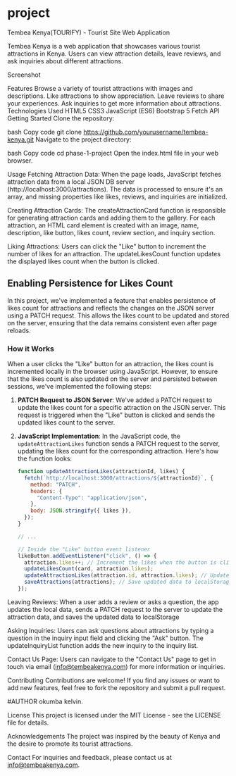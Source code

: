 # project

Tembea Kenya(TOURIFY) - Tourist Site Web Application

Tembea Kenya is a web application that showcases various tourist attractions in Kenya. Users can view attraction details, leave reviews, and ask inquiries about different attractions.

Screenshot

Features
Browse a variety of tourist attractions with images and descriptions.
Like attractions to show appreciation.
Leave reviews to share your experiences.
Ask inquiries to get more information about attractions.
Technologies Used
HTML5
CSS3
JavaScript (ES6)
Bootstrap 5
Fetch API
Getting Started
Clone the repository:

bash
Copy code
git clone https://github.com/yourusername/tembea-kenya.git
Navigate to the project directory:

bash
Copy code
cd phase-1-project
Open the index.html file in your web browser.

Usage
Fetching Attraction Data: When the page loads, JavaScript fetches attraction data from a local JSON DB server (http://localhost:3000/attractions). The data is processed to ensure it's an array, and missing properties like likes, reviews, and inquiries are initialized.

Creating Attraction Cards: The createAttractionCard function is responsible for generating attraction cards and adding them to the gallery. For each attraction, an HTML card element is created with an image, name, description, like button, likes count, review section, and inquiry section.

Liking Attractions: Users can click the "Like" button to increment the number of likes for an attraction. The updateLikesCount function updates the displayed likes count when the button is clicked.

## Enabling Persistence for Likes Count

In this project, we've implemented a feature that enables persistence of likes count for attractions and reflects the changes on the JSON server using a PATCH request. This allows the likes count to be updated and stored on the server, ensuring that the data remains consistent even after page reloads.

### How it Works

When a user clicks the "Like" button for an attraction, the likes count is incremented locally in the browser using JavaScript. However, to ensure that the likes count is also updated on the server and persisted between sessions, we've implemented the following steps:

1. **PATCH Request to JSON Server**: We've added a PATCH request to update the likes count for a specific attraction on the JSON server. This request is triggered when the "Like" button is clicked and sends the updated likes count to the server.

2. **JavaScript Implementation**: In the JavaScript code, the `updateAttractionLikes` function sends a PATCH request to the server, updating the likes count for the corresponding attraction. Here's how the function looks:

   ```javascript
   function updateAttractionLikes(attractionId, likes) {
     fetch(`http://localhost:3000/attractions/${attractionId}`, {
       method: "PATCH",
       headers: {
         "Content-Type": "application/json",
       },
       body: JSON.stringify({ likes }),
     });
   }

   // ...

   // Inside the "Like" button event listener
   likeButton.addEventListener("click", () => {
     attraction.likes++; // Increment the likes when the button is clicked
     updateLikesCount(card, attraction.likes);
     updateAttractionLikes(attraction.id, attraction.likes); // Update likes on the server
     saveAttractions(attractions); // Save updated data to localStorage
   });
   ```

Leaving Reviews: When a user adds a review or asks a question, the app updates the local data, sends a PATCH request to the server to update the attraction data, and saves the updated data to localStorage

Asking Inquiries: Users can ask questions about attractions by typing a question in the inquiry input field and clicking the "Ask" button. The updateInquiryList function adds the new inquiry to the inquiry list.

Contact Us Page: Users can navigate to the "Contact Us" page to get in touch via email (info@tembeakenya.com) for more information or inquiries.

Contributing
Contributions are welcome! If you find any issues or want to add new features, feel free to fork the repository and submit a pull request.

#AUTHOR
okumba kelvin.

License
This project is licensed under the MIT License - see the LICENSE file for details.

Acknowledgements
The project was inspired by the beauty of Kenya and the desire to promote its tourist attractions.

Contact
For inquiries and feedback, please contact us at info@tembeakenya.com.
